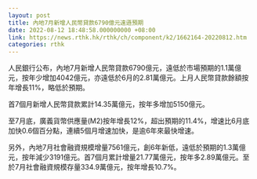 ```yaml
---
layout: post
title: 內地7月新增人民幣貸款6790億元遠遜預期
date: 2022-08-12 18:48:58.000000000 +08:00
link: https://news.rthk.hk/rthk/ch/component/k2/1662164-20220812.htm
categories: rthk
---
```


人民銀行公布，內地7月新增人民幣貸款6790億元，遠低於市場預期的1.1萬億元，按年少增加4042億元，亦遠低於6月的2.81萬億元。上月人民幣貸款餘額按年增長11%，略低於預期。

首7個月新增人民幣貸款累計14.35萬億元，按年多增加5150億元。

至7月底，廣義貨幣供應量(M2)按年增長12%，超出預期的11.4%，增速比6月底加快0.6個百分點，連續5個月增速加快，是逾6年來最快增速。

另外，內地7月社會融資規模增量7561億元，創6年新低，遠低於預期的1.3萬億元，按年減少3191億元。首7個月累計增量21.77萬億元，按年多2.89萬億元。至於7月社會融資規模存量334.9萬億元，按年增長10.7%。
